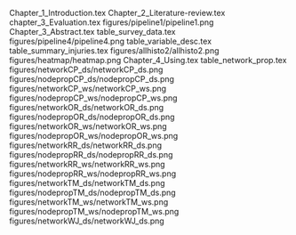Chapter_1_Introduction.tex
Chapter_2_Literature-review.tex
chapter_3_Evaluation.tex
figures/pipeline1/pipeline1.png
Chapter_3_Abstract.tex
table_survey_data.tex
figures/pipeline4/pipeline4.png
table_variable_desc.tex
table_summary_injuries.tex
figures/allhisto2/allhisto2.png
figures/heatmap/heatmap.png
Chapter_4_Using.tex
table_network_prop.tex
figures/networkCP_ds/networkCP_ds.png
figures/nodepropCP_ds/nodepropCP_ds.png
figures/networkCP_ws/networkCP_ws.png
figures/nodepropCP_ws/nodepropCP_ws.png
figures/networkOR_ds/networkOR_ds.png
figures/nodepropOR_ds/nodepropOR_ds.png
figures/networkOR_ws/networkOR_ws.png
figures/nodepropOR_ws/nodepropOR_ws.png
figures/networkRR_ds/networkRR_ds.png
figures/nodepropRR_ds/nodepropRR_ds.png
figures/networkRR_ws/networkRR_ws.png
figures/nodepropRR_ws/nodepropRR_ws.png
figures/networkTM_ds/networkTM_ds.png
figures/nodepropTM_ds/nodepropTM_ds.png
figures/networkTM_ws/networkTM_ws.png
figures/nodepropTM_ws/nodepropTM_ws.png
figures/networkWJ_ds/networkWJ_ds.png
